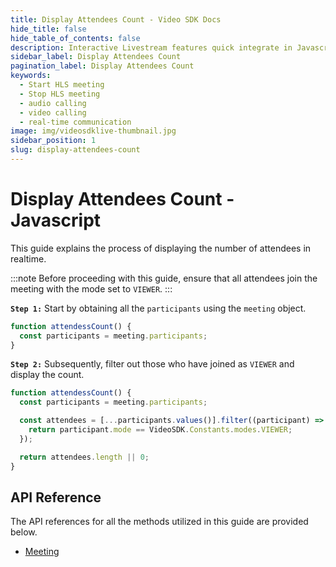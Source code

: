 ```yaml
---
title: Display Attendees Count - Video SDK Docs
hide_title: false
hide_table_of_contents: false
description: Interactive Livestream features quick integrate in Javascript, React JS, Android, IOS, React Native, Flutter with Video SDK to add live video & audio conferencing to your applications.
sidebar_label: Display Attendees Count
pagination_label: Display Attendees Count
keywords:
  - Start HLS meeting
  - Stop HLS meeting
  - audio calling
  - video calling
  - real-time communication
image: img/videosdklive-thumbnail.jpg
sidebar_position: 1
slug: display-attendees-count
---
```


# Display Attendees Count - Javascript

This guide explains the process of displaying the number of attendees in realtime.

:::note
Before proceeding with this guide, ensure that all attendees join the meeting with the mode set to `VIEWER`.
:::

**`Step 1:`** Start by obtaining all the `participants` using the `meeting` object.

```js
function attendessCount() {
  const participants = meeting.participants;
}
```

**`Step 2:`** Subsequently, filter out those who have joined as `VIEWER` and display the count.

```js
function attendessCount() {
  const participants = meeting.participants;

  const attendees = [...participants.values()].filter((participant) => {
    return participant.mode == VideoSDK.Constants.modes.VIEWER;
  });

  return attendees.length || 0;
}
```

## API Reference

The API references for all the methods utilized in this guide are provided below.

- [Meeting](/javascript/api/sdk-reference/meeting-class/introduction)
